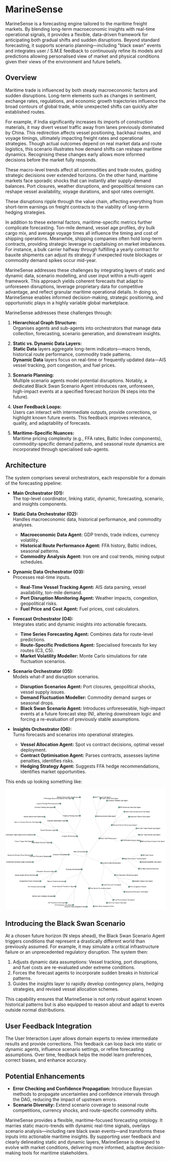 # MarineSense

MarineSense is a forecasting engine tailored to the maritime freight markets. By blending long-term 
macroeconomic insights with real-time operational signals, it provides a flexible, data-driven framework for 
anticipating both gradual shifts and sudden disruptions. Beyond standard forecasting, it supports scenario 
planning—including "black swan" events and integrates user / S.M.E feedback to continuously refine its models and 
predictions allowing personalised view of market and physical conditions given their views of the environment and future 
beliefs.

## Overview

Maritime trade is influenced by both steady macroeconomic factors and sudden disruptions. Long-term elements such as 
changes in sentiment, exchange rates, regulations, and economic growth trajectories influence the broad contours of 
global trade, while unexpected shifts can quickly alter established routes. 

For example, if India significantly increases its imports of construction materials, it may divert vessel traffic away 
from lanes previously dominated by China. This redirection affects vessel positioning, backhaul routes, and voyage 
timings, ultimately impacting freight rates and operational strategies. 
Though actual outcomes depend on real market data and route logistics, this scenario illustrates how demand shifts can
reshape maritime dynamics. Recognising these changes early allows more informed decisions before the market fully 
responds.

These macro-level trends affect all commodities and trade routes, guiding strategic decisions over extended horizons.
On the other hand, maritime markets face sporadic shocks that can instantly alter supply-demand balances. Port closures,
weather disruptions, and geopolitical tensions can reshape vessel availability, voyage durations, and spot rates 
overnight. 

These disruptions ripple through the value chain, affecting everything from short-term earnings on freight contracts to 
the viability of long-term hedging strategies.

In addition to these external factors, maritime-specific metrics further complicate forecasting. Ton-mile demand, vessel
age profiles, dry bulk cargo mix, and average voyage times all influence the timing and cost of shipping operations. 
Meanwhile, shipping companies often hold long-term contracts, providing strategic leverage in capitalising on market 
imbalances. For instance, a bulk carrier halfway through fulfilling a yearly contract for bauxite shipments can adjust 
its strategy if unexpected route blockages or commodity demand spikes occur mid-year.

MarineSense addresses these challenges by integrating layers of static and dynamic data, scenario modelling, and user 
input within a multi-agent framework. This approach yields coherent forecasts that adapt to unforeseen disruptions, 
leverage proprietary data for competitive advantage, and reflect granular maritime operational details. In doing so, 
MarineSense enables informed decision-making, strategic positioning, and opportunistic plays in a highly variable global 
marketplace.

MarineSense addresses these challenges through:

1. **Hierarchical Graph Structure:**  
   Organises agents and sub-agents into orchestrators that manage data collection, forecasting, scenario generation, and downstream insights.

2. **Static vs. Dynamic Data Layers:**  
   **Static Data** layers aggregate long-term indicators—macro trends, historical route performance, commodity trade patterns.  
   **Dynamic Data** layers focus on real-time or frequently updated data—AIS vessel tracking, port congestion, and fuel prices.

3. **Scenario Planning:**  
   Multiple scenario agents model potential disruptions. Notably, a dedicated Black Swan Scenario Agent introduces rare, unforeseen, high-impact events at a specified forecast horizon (N steps into the future).

4. **User Feedback Loops:**  
   Users can interact with intermediate outputs, provide corrections, or highlight known future events. This feedback improves relevance, quality, and adaptability of forecasts.

5. **Maritime-Specific Nuances:**  
   Maritime pricing complexity (e.g., FFA rates, Baltic Index components), commodity-specific demand patterns, and seasonal route dynamics are incorporated through specialised sub-agents.

## Architecture

The system comprises several orchestrators, each responsible for a domain of the forecasting pipeline:

- **Main Orchestrator (O1):**  
  The top-level coordinator, linking static, dynamic, forecasting, scenario, and insights components.

- **Static Data Orchestrator (O2):**  
  Handles macroeconomic data, historical performance, and commodity analyses.  
  - **Macroeconomic Data Agent:** GDP trends, trade indices, currency volatility.  
  - **Historical Route Performance Agent:** FFA history, Baltic indices, seasonal patterns.  
  - **Commodity Analysis Agent:** Iron ore and coal trends, mining output schedules.

- **Dynamic Data Orchestrator (O3):**  
  Processes real-time inputs.  
  - **Real-Time Vessel Tracking Agent:** AIS data parsing, vessel availability, ton-mile demand.  
  - **Port Disruption Monitoring Agent:** Weather impacts, congestion, geopolitical risks.  
  - **Fuel Price and Cost Agent:** Fuel prices, cost calculators.

- **Forecast Orchestrator (O4):**  
  Integrates static and dynamic insights into actionable forecasts.  
  - **Time Series Forecasting Agent:** Combines data for route-level predictions.  
  - **Route-Specific Predictions Agent:** Specialised forecasts for key routes (C3, C5).  
  - **Market Volatility Modeller:** Monte Carlo simulations for rate fluctuation scenarios.

- **Scenario Orchestrator (O5):**  
  Models what-if and disruption scenarios.  
  - **Disruption Scenarios Agent:** Port closures, geopolitical shocks, vessel supply issues.  
  - **Demand Fluctuation Modeller:** Commodity demand surges or seasonal drops.  
  - **Black Swan Scenario Agent:** Introduces unforeseeable, high-impact events at a future forecast step (N), altering downstream logic and forcing a re-evaluation of previously stable assumptions.

- **Insights Orchestrator (O6):**  
  Turns forecasts and scenarios into operational strategies.  
  - **Vessel Allocation Agent:** Spot vs contract decisions, optimal vessel deployment.  
  - **Contract Optimisation Agent:** Parses contracts, assesses laytime penalties, identifies risks.  
  - **Hedging Strategy Agent:** Suggests FFA hedge recommendations, identifies market opportunities.

This ends up looking something like:

![Radial Tree](./RadialTree/RadialTree.png)


## Introducing the Black Swan Scenario

At a chosen future horizon (N steps ahead), the Black Swan Scenario Agent triggers conditions that represent a drastically different world than previously assumed. For example, it may simulate a critical infrastructure failure or an unprecedented regulatory disruption. The system then:

1. Adjusts dynamic data assumptions: Vessel tracking, port disruptions, and fuel costs are re-evaluated under extreme conditions.
2. Forces the forecast agents to incorporate sudden breaks in historical patterns.
3. Guides the insights layer to rapidly develop contingency plans, hedging strategies, and revised vessel allocation schemes.

This capability ensures that MarineSense is not only robust against known historical patterns but is also equipped to reason about and adapt to events outside normal distributions.

## User Feedback Integration

The User Interaction Layer allows domain experts to review intermediate results and provide corrections. This feedback can loop back into static or dynamic agents, influence scenario settings, or refine forecasting assumptions. Over time, feedback helps the model learn preferences, correct biases, and enhance accuracy.

## Potential Enhancements

- **Error Checking and Confidence Propagation:** Introduce Bayesian methods to propagate uncertainties and confidence intervals through the DAG, reducing the impact of upstream errors.
- **Scenario Diversity:** Extend scenario coverage to seasonal route competitions, currency shocks, and route-specific commodity shifts.

MarineSense provides a flexible, maritime-focused forecasting ontology. It marries static macro-trends with dynamic real-time signals, overlays scenario analysis—including rare black swan events—and transforms these inputs into actionable maritime insights. By supporting user feedback and clearly delineating static and dynamic layers, MarineSense is designed to evolve with market conditions, delivering more informed, adaptive decision-making tools for maritime stakeholders.
